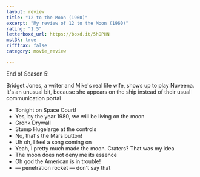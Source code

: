 ```yaml
---
layout: review
title: "12 to the Moon (1960)"
excerpt: "My review of 12 to the Moon (1960)"
rating: "1.5"
letterboxd_url: https://boxd.it/5hOPHN
mst3k: true
rifftrax: false
category: movie_review

---
```


End of Season 5!

Bridget Jones, a writer and Mike's real life wife, shows up to play Nuveena. It's an unusual bit, because she appears on the ship instead of their usual communication portal

* Tonight on Space Court!
* Yes, by the year 1980, we will be living on the moon
* Gronk Drywall
* Stump Hugelarge at the controls
* No, that's the Mars button!
* Uh oh, I feel a song coming on
* Yeah, I pretty much made the moon. Craters? That was my idea
* The moon does not deny me its essence 
*  Oh god the American is in trouble!
* — penetration rocket — don't say that